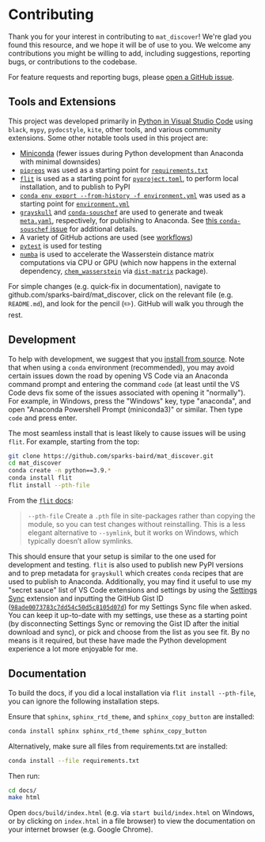 # Contributing
Thank you for your interest in contributing to `mat_discover`! We're glad you found this resource, and we hope it will be of use to you.
We welcome any contributions you might be willing to add, including suggestions, reporting bugs, or contributions to the codebase.

For feature requests and reporting bugs, please [open a GitHub issue](https://github.com/sparks-baird/mat_discover/issues/new/choose).

## Tools and Extensions
This project was developed primarily in [Python in Visual Studio Code](https://code.visualstudio.com/docs/languages/python) using `black`, `mypy`,
`pydocstyle`, `kite`, other tools, and various community extensions. Some other notable tools used in this project are:

- [Miniconda](https://docs.conda.io/en/latest/miniconda.html) (fewer issues during Python development than Anaconda with minimal downsides)
- [`pipreqs`](https://github.com/bndr/pipreqs) was used as a starting point for [`requirements.txt`](https://github.com/sparks-baird/mat_discover/blob/main/requirements.txt)
- [`flit`](https://flit.readthedocs.io/en/latest/) is used as a starting point for [`pyproject.toml`](https://github.com/sparks-baird/mat_discover/blob/main/pyproject.toml), 
to perform local installation, and to publish to PyPI
- [`conda env export --from-history -f environment.yml`](https://stackoverflow.com/a/64288844/13697228) was used as a starting point for [`environment.yml`](https://github.com/sparks-baird/mat_discover/blob/main/environment.yml)
- [`grayskull`](https://github.com/conda-incubator/grayskull) and [`conda-souschef`](https://github.com/marcelotrevisani/souschef) are used to generate and tweak [`meta.yaml`](https://github.com/sparks-baird/mat_discover/blob/main/mat_discover/meta.yaml),
  respectively, for publishing to Anaconda. See [this `conda-souschef` issue](https://github.com/marcelotrevisani/souschef/issues/32) for additional details.
- A variety of GitHub actions are used (see [workflows](https://github.com/sparks-baird/.github/workflows))
- [`pytest`](https://docs.pytest.org/en/7.0.x/) is used for testing
- [`numba`](https://numba.pydata.org/) is used to accelerate the Wasserstein distance matrix computations via CPU or GPU (which now happens in the external dependency, 
[`chem_wasserstein`](https://github.com/sparks-baird/chem_wasserstein) via [`dist-matrix`](https://github.com/sparks-baird/dist-matrix) package).

<!-- - `conda-smithy` is used to create a feedstock for `conda-forge` -->

For simple changes (e.g. quick-fix in documentation), navigate to github.com/sparks-baird/mat_discover, click on the
relevant file (e.g. `README.md`), and look for the pencil (✏️). GitHub will walk you through the rest.

## Development
To help with development, we suggest that you [install from source](README.md#from-source). Note that when using a `conda` environment
(recommended), you may avoid certain issues down the road by opening VS Code via an
Anaconda command prompt and entering the command `code` (at least until the VS Code devs
fix some of the issues associated with opening it "normally"). For example, in Windows,
press the "Windows" key, type "anaconda", and open "Anaconda Powershell Prompt
(miniconda3)" or similar. Then type `code` and press enter.

The most seamless install that is least likely to cause issues will be using `flit`. For example, starting from the top:
```bash
git clone https://github.com/sparks-baird/mat_discover.git
cd mat_discover
conda create -n python==3.9.*
conda install flit
flit install --pth-file
```

From the [`flit` docs](https://flit.readthedocs.io/en/latest/cmdline.html):
> `--pth-file`
> Create a `.pth` file in site-packages rather than copying the module, so you can test changes without reinstalling.
> This is a less elegant alternative to `--symlink`, but it works on Windows, which typically doesn’t allow symlinks.

This should ensure that your setup is similar to the one used for development and testing. `flit` is also used to publish new PyPI versions
and to prep metadata for `grayskull` which creates `conda` recipes that are used to publish to Anaconda. Additionally, you may find it useful to use my
"secret sauce" list of VS Code extensions and settings by using the [Settings Sync](https://marketplace.visualstudio.com/items?itemName=Shan.code-settings-sync)
extension and inputting the GitHub Gist ID ([`98ade0073783c7dd54c50d5c8105d07d`](https://gist.github.com/sgbaird/98ade0073783c7dd54c50d5c8105d07d))
for my Settings Sync file when asked. You can keep it up-to-date with my settings, use these as a starting point
(by disconnecting Settings Sync or removing the Gist ID after the initial download and sync), or pick and choose from the list as you see fit.
By no means is it required, but these have made the Python development experience a lot more enjoyable for me.

## Documentation
To build the docs, if you did a local installation via `flit install --pth-file`, you can ignore the following installation steps.

Ensure that `sphinx`, `sphinx_rtd_theme`, and `sphinx_copy_button` are installed:
```bash
conda install sphinx sphinx_rtd_theme sphinx_copy_button
```

Alternatively, make sure all files from requirements.txt are installed:
```bash
conda install --file requirements.txt
```

Then run:
```bash
cd docs/
make html
```

Open `docs/build/index.html` (e.g. via `start build/index.html` on Windows, or by clicking on `index.html` in a file browser)
to view the documentation on your internet browser (e.g. Google Chrome).
